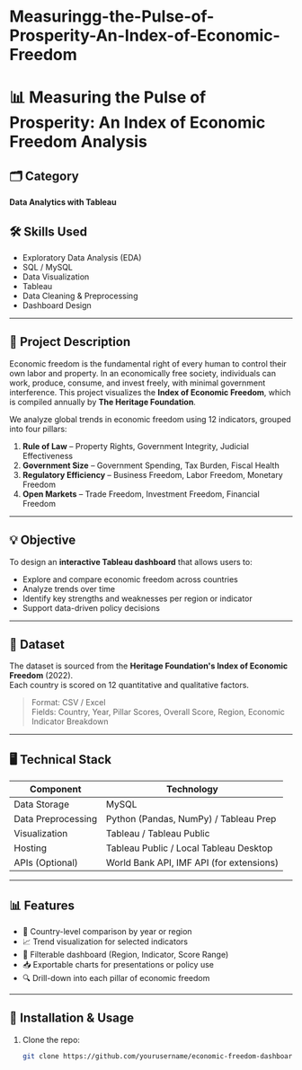 # Measuringg-the-Pulse-of-Prosperity-An-Index-of-Economic-Freedom

# 📊 Measuring the Pulse of Prosperity: An Index of Economic Freedom Analysis

## 🗂 Category
**Data Analytics with Tableau**

## 🛠️ Skills Used
- Exploratory Data Analysis (EDA)
- SQL / MySQL
- Data Visualization
- Tableau
- Data Cleaning & Preprocessing
- Dashboard Design

---

## 📌 Project Description

Economic freedom is the fundamental right of every human to control their own labor and property. In an economically free society, individuals can work, produce, consume, and invest freely, with minimal government interference. This project visualizes the **Index of Economic Freedom**, which is compiled annually by **The Heritage Foundation**.

We analyze global trends in economic freedom using 12 indicators, grouped into four pillars:

1. **Rule of Law** – Property Rights, Government Integrity, Judicial Effectiveness  
2. **Government Size** – Government Spending, Tax Burden, Fiscal Health  
3. **Regulatory Efficiency** – Business Freedom, Labor Freedom, Monetary Freedom  
4. **Open Markets** – Trade Freedom, Investment Freedom, Financial Freedom  

---

## 💡 Objective

To design an **interactive Tableau dashboard** that allows users to:
- Explore and compare economic freedom across countries
- Analyze trends over time
- Identify key strengths and weaknesses per region or indicator
- Support data-driven policy decisions

---

## 📁 Dataset

The dataset is sourced from the **Heritage Foundation's Index of Economic Freedom** (2022).  
Each country is scored on 12 quantitative and qualitative factors.

> Format: CSV / Excel  
> Fields: Country, Year, Pillar Scores, Overall Score, Region, Economic Indicator Breakdown

---

## 🖥️ Technical Stack

| Component            | Technology                            |
|----------------------|----------------------------------------|
| Data Storage         | MySQL                                  |
| Data Preprocessing   | Python (Pandas, NumPy) / Tableau Prep  |
| Visualization        | Tableau / Tableau Public               |
| Hosting              | Tableau Public / Local Tableau Desktop |
| APIs (Optional)      | World Bank API, IMF API (for extensions) |

---

## 📊 Features

- 📌 Country-level comparison by year or region  
- 📈 Trend visualization for selected indicators  
- 🧩 Filterable dashboard (Region, Indicator, Score Range)  
- 📥 Exportable charts for presentations or policy use  
- 🔍 Drill-down into each pillar of economic freedom  

---

## 🚀 Installation & Usage

1. Clone the repo:
   ```bash
   git clone https://github.com/yourusername/economic-freedom-dashboard.git
